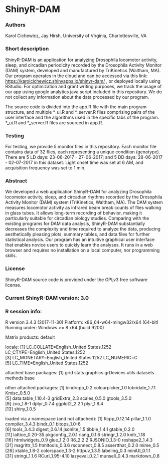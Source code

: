 # ShinyR-DAM

### Authors 
Karol Cichewicz, Jay Hirsh, University of Virginia, Charlottesville, VA

### Short description
ShinyR-DAM is an application for analyzing Drosophila locomotor activity, sleep, and circadian periodicity recorded by the Drosophila Activity Monitor (DAM) system, developed and manufactured by TriKinetics (Waltham, MA). Our program operates in the cloud and can be accessed via this link: https://karolcichewicz.shinyapps.io/shinyr-dam/ , or deployed locally using RStudio. For optimization and grant writing purposes, we track the usage of our app using google analytics java script included in this repository. We do not collect any information about the data processed by our program. 

The source code is divided into the app.R file with the main program structure, and multiple *_ui.R and *_server.R files comprising pairs of the user interface and the algorithms used in the specific tabs of the program. *_ui.R and *_server.R files are sourced in  app.R.

### Testing
For testing, we provide 5 monitor files in this repository. Each monitor file contains data of 32 flies, each representing a unique condition (genotype). There are 5 LD days: 23-06-2017 - 27-06-2017; and 5 DD days: 28-06-2017 - 02-07-2017 in this dataset. Light onset time was set at 6 AM, and acquisition frequency was set to 1 min. 

### Abstract
We developed a web application ShinyR-DAM for analyzing Drosophila locomotor activity, sleep, and circadian rhythms recorded by the Drosophila Activity Monitor (DAM) system (TriKinetics, Waltham, MA). The DAM system measures locomotor activity as infrared beam break counts of flies walking in glass tubes. It allows long-term recording of behavior, making it particularly suitable for circadian biology studies. Comparing with the existing programs for DAM data analysis, ShinyR-DAM substantially decreases the complexity and time required to analyze the data, producing aesthetically pleasing plots, summary tables, and data files for further statistical analysis. Our program has an intuitive graphical user interface that enables novice users to quickly learn the analyses. It runs in a web browser and requires no installation on a local computer, nor programming skills. 

### License
ShinyR-DAM source code is provided under the GPLv3 free software license.

### Current ShinyR-DAM version: 3.0

### R session info:
R version 3.4.3 (2017-11-30)
Platform: x86_64-w64-mingw32/x64 (64-bit)
Running under: Windows >= 8 x64 (build 9200)

Matrix products: default

locale:
[1] LC_COLLATE=English_United States.1252  LC_CTYPE=English_United States.1252   
[3] LC_MONETARY=English_United States.1252 LC_NUMERIC=C                          
[5] LC_TIME=English_United States.1252    

attached base packages:
[1] grid      stats     graphics  grDevices utils     datasets  methods   base     

other attached packages:
 [1] bindrcpp_0.2        colourpicker_1.0    lubridate_1.7.1     Kmisc_0.5.0        
 [5] data.table_1.10.4-3 gridExtra_2.3       scales_0.5.0        gtools_3.5.0       
 [9] zoo_1.8-1           dplyr_0.7.4         ggplot2_2.2.1       plyr_1.8.4         
[13] shiny_1.0.5        

loaded via a namespace (and not attached):
 [1] Rcpp_0.12.14     pillar_1.1.0     compiler_3.4.3   bindr_0.1        bitops_1.0-6    
 [6] tools_3.4.3      digest_0.6.14    jsonlite_1.5     tibble_1.4.1     gtable_0.2.0    
[11] lattice_0.20-35  pkgconfig_2.0.1  rlang_0.1.6      stringr_1.2.0    knitr_1.18      
[16] htmlwidgets_0.9  glue_1.2.0       R6_2.2.2         RJSONIO_1.3-0    reshape2_1.4.3  
[21] magrittr_1.5     htmltools_0.3.6  rsconnect_0.8.5  assertthat_0.2.0 mime_0.5        
[26] xtable_1.8-2     colorspace_1.3-2 httpuv_1.3.5     labeling_0.3     miniUI_0.1.1    
[31] stringi_1.1.6    RCurl_1.95-4.10  lazyeval_0.2.1   munsell_0.4.3    markdown_0.8   




